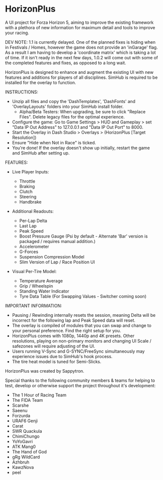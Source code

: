 # HorizonPlus
A UI project for Forza Horizon 5, aiming to improve the existing framework with a plethora of new information for maximum detail and tools to improve your racing.

DEV NOTE: 1.1 is currently delayed. One of the planned fixes is hiding when in Festivals / Homes, however the game does not provide an 'inGarage' flag. As a result I am having to develop a 'coordinate matrix' which is taking a lot of time.
If it isn't ready in the next few days, 1.0.2 will come out with some of the completed features and fixes, as opposed to a long wait.

HorizonPlus is designed to enhance and augment the existing UI with new features and additions for players of all disciplines.
SimHub is required to be installed for the overlay to function.

INSTRUCTIONS:
- Unzip all files and copy the 'DashTemplates', 'DashFonts' and 'OverlayLayouts' folders into your SimHub install folder.
  - Alpha/Beta Testers: When upgrading, be sure to click "Replace Files". Delete legacy files for the optimal experience.
- Configure the game: Go to Game Settings > HUD and Gameplay > set "Data IP Out Address" to 127.0.0.1 and "Data IP Out Port" to 8000.
- Start the Overlay in Dash Studio > Overlays > (HorizonPlus [Target Resolution])
- Ensure "Hide when Not in Race" is ticked.
- You're done! If the overlay doesn't show up initially, restart the game and SimHub after setting up.

FEATURES:
- Live Player Inputs: 
   - Throttle
   - Braking
   - Clutch
   - Steering
   - Handbrake

- Additional Readouts:
   - Per-Lap Delta
   - Last Lap
   - Peak Speed
   - Boost Pressure Gauge (Psi by default - Alternate 'Bar' version is packaged / requires manual addition.)
   - Accelerometer
   - G-Forces
   - Suspension Compression Model
   - Slim Version of Lap / Race Position UI

- Visual Per-Tire Model:
   - Temperature Average
   - Grip / Wheelspin
   - Standing Water Indicator
   - Tyre Data Table (For Swapping Values - Switcher coming soon)

IMPORTANT INFORMATION:
- Pausing / Rewinding internally resets the session, meaning Delta will be incorrect for the following lap and Peak Speed data will reset.
- The overlay is compiled of modules that you can swap and change to your personal preference. Find the right setup for you.
- HorizonPlus comes with 1080p, 1440p and 4K presets. Other resolutions, playing on non-primary monitors and changing UI Scale / safezones will require adjusting of the UI.
- Users running V-Sync and G-SYNC/FreeSync simultaneously may experience issues due to SimHub's hook process.
- The tire heat model is tuned for Semi-Slicks.

HorizonPlus was created by Sappytron.

Special thanks to the following community members & teams for helping to test, develop or otherwise support the project throughout it's development:
- The 1 Hour of Racing Team
- The FIDA Team
- Scarshe
- Saeenu
- Forzurda
- URAF6 Genji
- Carat
- SWR Quackula
- ChimiChungo
- YoYoGavri
- ATK Mang0
- The Hand of God
- gRg WildCard
- Azhbruh
- KawzNova
- peel
